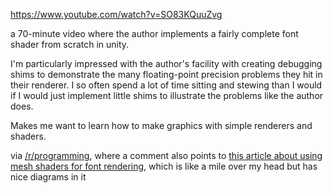 https://www.youtube.com/watch?v=SO83KQuuZvg

a 70-minute video where the author implements a fairly complete font shader from scratch in unity.

I'm particularly impressed with the author's facility with creating debugging shims to demonstrate the many floating-point precision problems they hit in their renderer. I so often spend a lot of time sitting and stewing than I would if I would just implement little shims to illustrate the problems like the author does.

Makes me want to learn how to make graphics with simple renderers and shaders.

via [/r/programming](https://www.reddit.com/r/programming/comments/1c2y7og/sebastian_lague_coding_adventure_rendering_text/), where a comment also points to [this article about using mesh shaders for font rendering](https://gpuopen.com/learn/mesh_shaders/mesh_shaders-font_and_vector_art_rendering_with_mesh_shaders/), which is like a mile over my head but has nice diagrams in it